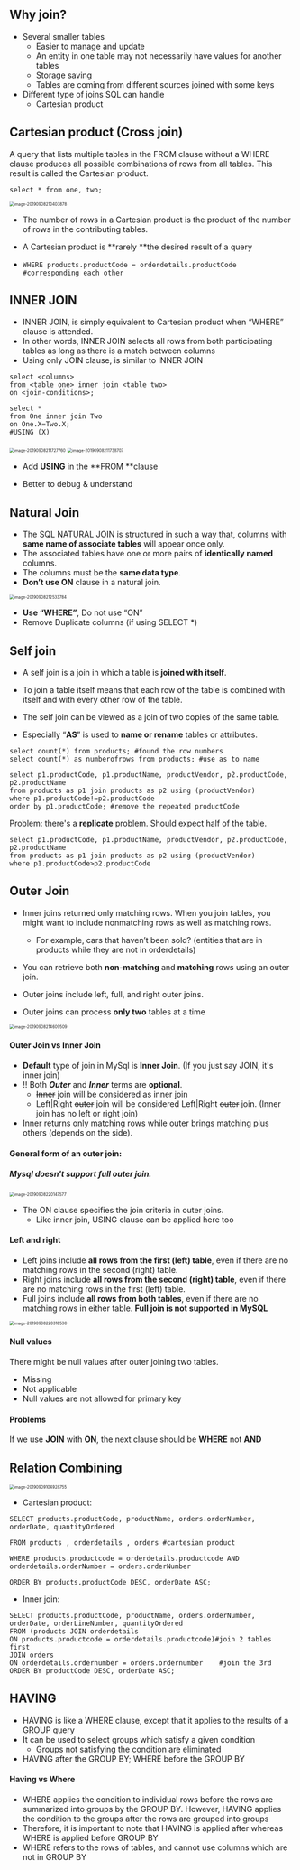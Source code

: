## Why join?

- Several smaller tables
  - Easier to manage and update
  - An entity in one table may not necessarily have values for another tables
  - Storage saving
  - Tables are coming from different sources joined with some keys
- Different type of joins SQL can handle
  - Cartesian product

## Cartesian product (Cross join)

A query that lists multiple tables in the FROM clause without a WHERE clause produces all possible combinations of rows from all tables. This result is called the Cartesian product. 

```mysql
select * from one, two;
```

<img src="1.06.05_Join.assets/image-20190908210403878.png" alt="image-20190908210403878" style="zoom:50%;" />

- The number of rows in a Cartesian product is the product of the number of rows in the contributing tables.

- A Cartesian product is **rarely **the desired result of a query

- ```mysql
  WHERE products.productCode = orderdetails.productCode 
  #corresponding each other
  ```

## INNER JOIN

- INNER JOIN, is simply equivalent to Cartesian product when “WHERE” clause is attended. 
- In other words, INNER JOIN selects all rows from both participating tables as long as there is a match between columns
- Using only JOIN clause, is similar to INNER JOIN

```mysql
select <columns>
from <table one> inner join <table two> 
on <join-conditions>;

select *
from One inner join Two 
on One.X=Two.X;
#USING (X)
```

<img src="1.06.05_Join.assets/image-20190908211727760.png" alt="image-20190908211727760" style="zoom:50%;" />

<img src="1.06.05_Join.assets/image-20190908211738707.png" alt="image-20190908211738707" style="zoom:50%;" />

- Add **USING** in the **FROM **clause

- Better to debug & understand

## Natural Join

- The SQL NATURAL JOIN is structured in such a way that, columns with **same name of associate tables** will appear once only.
- The associated tables have one or more pairs of **identically named** columns.
- The columns must be the **same data type**.
- **Don’t use ON** clause in a natural join.

<img src="1.06.05_Join.assets/image-20190908212533784.png" alt="image-20190908212533784" style="zoom:50%;" />

- **Use “WHERE”**, Do not use “ON”
- Remove Duplicate columns (if using SELECT *)

## Self join

- A self join is a join in which a table is **joined with itself**.

- To join a table itself means that each row of the table is combined with itself and with every other row of the table.
- The self join can be viewed as a join of two copies of the same table.
- Especially “**AS**” is used to **name or rename** tables or attributes. 

```mysql
select count(*) from products; #found the row numbers
select count(*) as numberofrows from products; #use as to name 
```

```mysql
select p1.productCode, p1.productName, productVendor, p2.productCode, p2.productName
from products as p1 join products as p2 using (productVendor)
where p1.productCode!=p2.productCode
order by p1.productCode; #remove the repeated productCode
```

Problem: there's a **replicate** problem. Should expect half of the table.

```mysql
select p1.productCode, p1.productName, productVendor, p2.productCode, p2.productName
from products as p1 join products as p2 using (productVendor)
where p1.productCode>p2.productCode
```

## Outer Join

- Inner joins returned only matching rows. When you join tables, you might want to include nonmatching rows as well as matching rows.
  - For example, cars that haven’t been sold? (entities that are in products while they are not in orderdetails)

- You can retrieve both **non-matching** and **matching** rows using an outer join.
- Outer joins include left, full, and right outer joins.
- Outer joins can process **only two** tables at a time

<img src="1.06.05_Join.assets/image-20190908214609509.png" alt="image-20190908214609509" style="zoom:50%;" />

#### Outer Join vs Inner Join

- **Default** type of join in MySql is **Inner Join**. (If you just say JOIN, it's inner join)
- !! Both ***Outer*** and ***Inner*** terms are **optional**.
  - ~~Inner~~ join will be considered as inner join
  - Left|Right ~~outer~~ join will be considered Left|Right ~~outer~~ join. (Inner join has no left or right join)
- Inner returns only matching rows while outer brings matching plus others (depends on the side).

#### General form of an outer join:

##### Mysql doesn't support full outer join.

<img src="1.06.05_Join.assets/image-20190908220147577.png" alt="image-20190908220147577" style="zoom:50%;" />

- The ON clause specifies the join criteria in outer joins. 
  - Like inner join, USING clause can be applied here too

#### Left and right

- Left joins include **all rows from the first (left) table**, even if there are no matching rows in the second (right) table.
- Right joins include **all rows from the second (right) table**, even if there are no matching rows in the first (left) table.
- Full joins include **all rows from both tables**, even if there are no matching rows in either table. **Full join is not supported in MySQL**

<img src="1.06.05_Join.assets/image-20190908220318530.png" alt="image-20190908220318530" style="zoom:50%;" />

#### Null values

There might be null values after outer joining two tables.

- Missing 
- Not applicable
- Null values are not allowed for primary key

#### Problems

If we use **JOIN** with **ON**, the next clause should be **WHERE** not **AND**

## Relation Combining

<img src="1.06.05_Join.assets/image-20190909104928755.png" alt="image-20190909104928755" style="zoom:50%;" />

- Cartesian product:

```mysql
SELECT products.productCode, productName, orders.orderNumber, orderDate, quantityOrdered 

FROM products , orderdetails , orders #cartesian product

WHERE products.productcode = orderdetails.productcode AND orderdetails.orderNumber = orders.orderNumber

ORDER BY products.productCode DESC, orderDate ASC;	
```

- Inner join:

```mysql
SELECT products.productCode, productName, orders.orderNumber, orderDate, orderLineNumber, quantityOrdered 
FROM (products JOIN orderdetails 
ON products.productcode = orderdetails.productcode)#join 2 tables first
JOIN orders 
ON orderdetails.ordernumber = orders.ordernumber	#join the 3rd
ORDER BY productCode DESC, orderDate ASC;
```

## HAVING 

- HAVING is like a WHERE clause, except that it applies to the results of a GROUP query
- It can be used to select groups which satisfy a given condition
  - Groups not satisfying the condition are eliminated
- HAVING after the GROUP BY; WHERE before the GROUP BY

#### Having vs Where

- WHERE applies the condition to individual rows before the rows are summarized into groups by the GROUP BY. However, HAVING applies the condition to the groups after the rows are grouped into groups
- Therefore, it is important to note that HAVING is applied after whereas WHERE is applied before GROUP BY
- WHERE refers to the rows of tables, and cannot use columns which are not in GROUP BY


